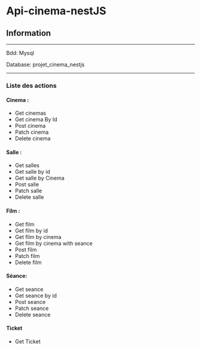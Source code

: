 # Api-cinema-nestJS

## Information
---
Bdd: Mysql

Database: projet_cinema_nestjs

---
### Liste des actions
#### Cinema :
-   Get cinemas
-   Get cinema By Id
-   Post cinema
-   Patch cinema
-   Delete cinema
#### Salle : 
-   Get salles
-   Get salle by id
-   Get salle by Cinema
-   Post salle
-   Patch salle
-   Delete salle
#### Film :
-   Get film
-   Get film by id
-   Get film by cinema
-   Get film by cinema with seance
-   Post film
-   Patch film
-   Delete film
#### Séance:
-   Get seance
-   Get seance by id
-   Post seance
-   Patch seance
-   Delete seance
#### Ticket
-   Get Ticket